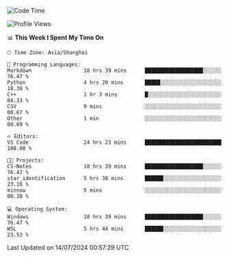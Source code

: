 <!--START_SECTION:waka-->
![Code Time](http://img.shields.io/badge/Code%20Time-1%2C848%20hrs%207%20mins-blue)

![Profile Views](http://img.shields.io/badge/Profile%20Views-5-blue)

📊 **This Week I Spent My Time On** 

```text
🕑︎ Time Zone: Asia/Shanghai

💬 Programming Languages: 
Markdown                 18 hrs 39 mins      ███████████████████░░░░░░   76.47 % 
Python                   4 hrs 29 mins       █████░░░░░░░░░░░░░░░░░░░░   18.38 % 
C++                      1 hr 3 mins         █░░░░░░░░░░░░░░░░░░░░░░░░   04.33 % 
CSV                      9 mins              ░░░░░░░░░░░░░░░░░░░░░░░░░   00.67 % 
Other                    1 min               ░░░░░░░░░░░░░░░░░░░░░░░░░   00.09 % 

🔥 Editors: 
VS Code                  24 hrs 23 mins      █████████████████████████   100.00 % 

🐱‍💻 Projects: 
CS-Notes                 18 hrs 39 mins      ███████████████████░░░░░░   76.47 % 
star_identification      5 hrs 38 mins       ██████░░░░░░░░░░░░░░░░░░░   23.16 % 
minnow                   5 mins              ░░░░░░░░░░░░░░░░░░░░░░░░░   00.38 % 

💻 Operating System: 
Windows                  18 hrs 39 mins      ███████████████████░░░░░░   76.47 % 
WSL                      5 hrs 44 mins       ██████░░░░░░░░░░░░░░░░░░░   23.53 % 
```


 Last Updated on 14/07/2024 00:57:29 UTC
<!--END_SECTION:waka-->